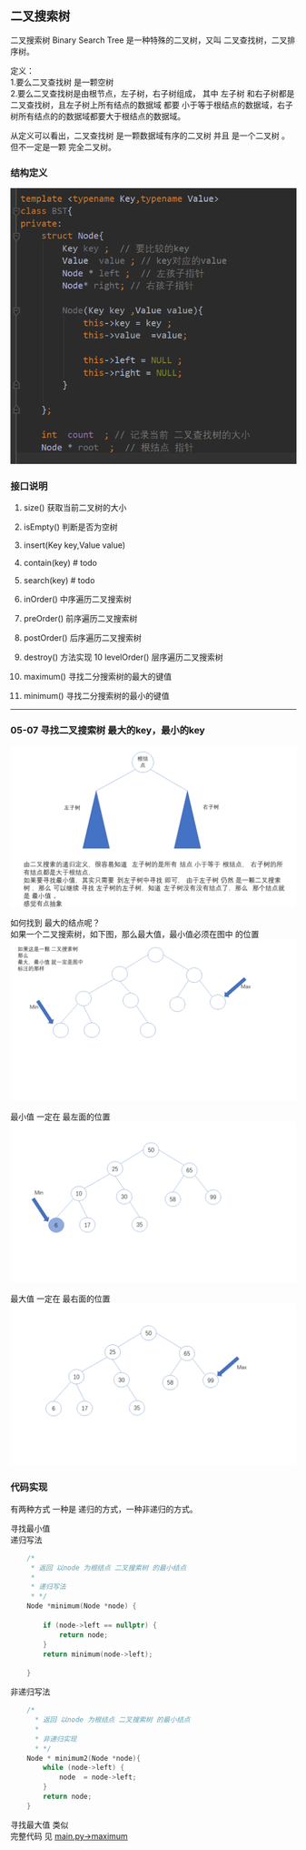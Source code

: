## 二叉搜索树

二叉搜索树  Binary Search Tree  是一种特殊的二叉树，又叫 二叉查找树，二叉排序树。


定义：  
1.要么二叉查找树 是一颗空树  
2.要么二叉查找树是由根节点，左子树，右子树组成， 其中 左子树 和右子树都是二叉查找树，且左子树上所有结点的数据域 都要 小于等于根结点的数据域，右子树所有结点的的数据域都要大于根结点的数据域。


从定义可以看出，二叉查找树 是一颗数据域有序的二叉树
并且 是一个二叉树 。 但不一定是一颗 完全二叉树。 



### 结构定义 

![bst01](./images/bst-01.png)




### 接口说明 

1. size() 获取当前二叉树的大小 
2. isEmpty() 判断是否为空树
3. insert(Key key,Value value)  
4. contain(key) # todo 
5. search(key) # todo 

6. inOrder() 中序遍历二叉搜索树
7. preOrder() 前序遍历二叉搜索树
8. postOrder() 后序遍历二叉搜索树
9. destroy() 方法实现 
10 levelOrder() 层序遍历二叉搜索树 
11. maximum()  寻找二分搜索树的最大的键值
12. minimum()  寻找二分搜索树的最小的键值


---

### 05-07 寻找二叉搜索树 最大的key，最小的key

![img07-01](./images/bs-07-1.PNG)

如何找到 最大的结点呢？  
如果一个二叉搜索树，如下图，那么最大值，最小值必须在图中 的位置 
![img07-02](./images/bs-07-2.PNG)

最小值 一定在 最左面的位置 
![img07-04](./images/bs-07-4.PNG)


最大值 一定在 最右面的位置 
![img07-05](./images/bs-07-5.png)



### 代码实现
有两种方式 一种是 递归的方式，一种非递归的方式。


寻找最小值  
递归写法 
```c++
    /*
     * 返回 以node 为根结点 二叉搜索树 的最小结点
     *
     * 递归写法
     * */
    Node *minimum(Node *node) {

        if (node->left == nullptr) {
            return node;
        }
        return minimum(node->left);

    }
```

非递归写法 

```c++
    /*
      * 返回 以node 为根结点 二叉搜索树 的最小结点
      *
      * 非递归实现
      * */
    Node * minimum2(Node *node){
        while (node->left) {
            node  = node->left;
        }
        return node;
    }

```

寻找最大值 类似  
完整代码 见 [main.py->maximum ](main.cpp)